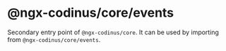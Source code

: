 # @ngx-codinus/core/events

Secondary entry point of `@ngx-codinus/core`. It can be used by importing from `@ngx-codinus/core/events`.
